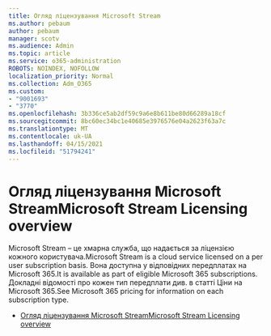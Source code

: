 ```yaml
---
title: Огляд ліцензування Microsoft Stream
ms.author: pebaum
author: pebaum
manager: scotv
ms.audience: Admin
ms.topic: article
ms.service: o365-administration
ROBOTS: NOINDEX, NOFOLLOW
localization_priority: Normal
ms.collection: Adm_O365
ms.custom:
- "9001693"
- "3770"
ms.openlocfilehash: 3b336ce5ab2df59c9a6e8b611be80d66289a18cf
ms.sourcegitcommit: 8bc60ec34bc1e40685e3976576e04a2623f63a7c
ms.translationtype: MT
ms.contentlocale: uk-UA
ms.lasthandoff: 04/15/2021
ms.locfileid: "51794241"
---
```

# <a name="microsoft-stream-licensing-overview"></a><span data-ttu-id="67531-102">Огляд ліцензування Microsoft Stream</span><span class="sxs-lookup"><span data-stu-id="67531-102">Microsoft Stream Licensing overview</span></span>

<span data-ttu-id="67531-103">Microsoft Stream – це хмарна служба, що надається за ліцензією кожного користувача.</span><span class="sxs-lookup"><span data-stu-id="67531-103">Microsoft Stream is a cloud service licensed on a per user subscription basis.</span></span> <span data-ttu-id="67531-104">Вона доступна у відповідних передплатах на Microsoft 365.</span><span class="sxs-lookup"><span data-stu-id="67531-104">It is available as part of eligible Microsoft 365 subscriptions.</span></span> <span data-ttu-id="67531-105">Докладні відомості про кожен тип передплати див. в статті Ціни на Microsoft 365.</span><span class="sxs-lookup"><span data-stu-id="67531-105">See Microsoft 365 pricing for information on each subscription type.</span></span>

- [<span data-ttu-id="67531-106">Огляд ліцензування Microsoft Stream</span><span class="sxs-lookup"><span data-stu-id="67531-106">Microsoft Stream Licensing overview</span></span>](https://docs.microsoft.com/stream/license-overview)